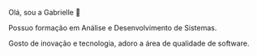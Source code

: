 Olá, sou a Gabrielle 👋 

Possuo formação em Análise e Desenvolvimento de Sistemas.

Gosto de inovação e tecnologia, adoro a área de qualidade de software.



<!---
gabriellethaina/gabriellethaina is a ✨ special ✨ repository because its `README.md` (this file) appears on your GitHub profile.
You can click the Preview link to take a look at your changes.
--->

